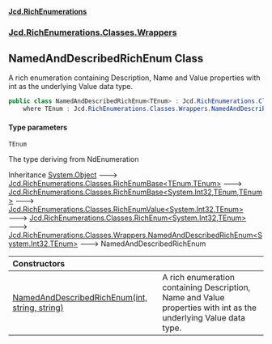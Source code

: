 #### [Jcd.RichEnumerations](index.md 'index')
### [Jcd.RichEnumerations.Classes.Wrappers](Jcd.RichEnumerations.Classes.Wrappers.md 'Jcd.RichEnumerations.Classes.Wrappers')

## NamedAndDescribedRichEnum<TEnum> Class

A rich enumeration containing Description, Name and Value properties with int as the underlying Value data type.

```csharp
public class NamedAndDescribedRichEnum<TEnum> : Jcd.RichEnumerations.Classes.Wrappers.NamedAndDescribedRichEnum<int, TEnum>
    where TEnum : Jcd.RichEnumerations.Classes.Wrappers.NamedAndDescribedRichEnum<TEnum>
```
#### Type parameters

<a name='Jcd.RichEnumerations.Classes.Wrappers.NamedAndDescribedRichEnum_TEnum_.TEnum'></a>

`TEnum`

The type deriving from NdEnumeration

Inheritance [System.Object](https://docs.microsoft.com/en-us/dotnet/api/System.Object 'System.Object') &#129106; [Jcd.RichEnumerations.Classes.RichEnumBase&lt;](RichEnumBase_TEnumeration,TEnumeratedItem_.md 'Jcd.RichEnumerations.Classes.RichEnumBase<TEnumeration,TEnumeratedItem>')[TEnum](NamedAndDescribedRichEnum_TEnum_.md#Jcd.RichEnumerations.Classes.Wrappers.NamedAndDescribedRichEnum_TEnum_.TEnum 'Jcd.RichEnumerations.Classes.Wrappers.NamedAndDescribedRichEnum<TEnum>.TEnum')[,](RichEnumBase_TEnumeration,TEnumeratedItem_.md 'Jcd.RichEnumerations.Classes.RichEnumBase<TEnumeration,TEnumeratedItem>')[TEnum](NamedAndDescribedRichEnum_TEnum_.md#Jcd.RichEnumerations.Classes.Wrappers.NamedAndDescribedRichEnum_TEnum_.TEnum 'Jcd.RichEnumerations.Classes.Wrappers.NamedAndDescribedRichEnum<TEnum>.TEnum')[&gt;](RichEnumBase_TEnumeration,TEnumeratedItem_.md 'Jcd.RichEnumerations.Classes.RichEnumBase<TEnumeration,TEnumeratedItem>') &#129106; [Jcd.RichEnumerations.Classes.RichEnumBase&lt;](RichEnumBase_TValue,TEnumeration,TEnumeratedItem_.md 'Jcd.RichEnumerations.Classes.RichEnumBase<TValue,TEnumeration,TEnumeratedItem>')[System.Int32](https://docs.microsoft.com/en-us/dotnet/api/System.Int32 'System.Int32')[,](RichEnumBase_TValue,TEnumeration,TEnumeratedItem_.md 'Jcd.RichEnumerations.Classes.RichEnumBase<TValue,TEnumeration,TEnumeratedItem>')[TEnum](NamedAndDescribedRichEnum_TEnum_.md#Jcd.RichEnumerations.Classes.Wrappers.NamedAndDescribedRichEnum_TEnum_.TEnum 'Jcd.RichEnumerations.Classes.Wrappers.NamedAndDescribedRichEnum<TEnum>.TEnum')[,](RichEnumBase_TValue,TEnumeration,TEnumeratedItem_.md 'Jcd.RichEnumerations.Classes.RichEnumBase<TValue,TEnumeration,TEnumeratedItem>')[TEnum](NamedAndDescribedRichEnum_TEnum_.md#Jcd.RichEnumerations.Classes.Wrappers.NamedAndDescribedRichEnum_TEnum_.TEnum 'Jcd.RichEnumerations.Classes.Wrappers.NamedAndDescribedRichEnum<TEnum>.TEnum')[&gt;](RichEnumBase_TValue,TEnumeration,TEnumeratedItem_.md 'Jcd.RichEnumerations.Classes.RichEnumBase<TValue,TEnumeration,TEnumeratedItem>') &#129106; [Jcd.RichEnumerations.Classes.RichEnumValue&lt;](RichEnumValue_TValue,TEnum_.md 'Jcd.RichEnumerations.Classes.RichEnumValue<TValue,TEnum>')[System.Int32](https://docs.microsoft.com/en-us/dotnet/api/System.Int32 'System.Int32')[,](RichEnumValue_TValue,TEnum_.md 'Jcd.RichEnumerations.Classes.RichEnumValue<TValue,TEnum>')[TEnum](NamedAndDescribedRichEnum_TEnum_.md#Jcd.RichEnumerations.Classes.Wrappers.NamedAndDescribedRichEnum_TEnum_.TEnum 'Jcd.RichEnumerations.Classes.Wrappers.NamedAndDescribedRichEnum<TEnum>.TEnum')[&gt;](RichEnumValue_TValue,TEnum_.md 'Jcd.RichEnumerations.Classes.RichEnumValue<TValue,TEnum>') &#129106; [Jcd.RichEnumerations.Classes.RichEnum&lt;](RichEnum_TValue,TEnum_.md 'Jcd.RichEnumerations.Classes.RichEnum<TValue,TEnum>')[System.Int32](https://docs.microsoft.com/en-us/dotnet/api/System.Int32 'System.Int32')[,](RichEnum_TValue,TEnum_.md 'Jcd.RichEnumerations.Classes.RichEnum<TValue,TEnum>')[TEnum](NamedAndDescribedRichEnum_TEnum_.md#Jcd.RichEnumerations.Classes.Wrappers.NamedAndDescribedRichEnum_TEnum_.TEnum 'Jcd.RichEnumerations.Classes.Wrappers.NamedAndDescribedRichEnum<TEnum>.TEnum')[&gt;](RichEnum_TValue,TEnum_.md 'Jcd.RichEnumerations.Classes.RichEnum<TValue,TEnum>') &#129106; [Jcd.RichEnumerations.Classes.Wrappers.NamedAndDescribedRichEnum&lt;](NamedAndDescribedRichEnum_TValue,TEnum_.md 'Jcd.RichEnumerations.Classes.Wrappers.NamedAndDescribedRichEnum<TValue,TEnum>')[System.Int32](https://docs.microsoft.com/en-us/dotnet/api/System.Int32 'System.Int32')[,](NamedAndDescribedRichEnum_TValue,TEnum_.md 'Jcd.RichEnumerations.Classes.Wrappers.NamedAndDescribedRichEnum<TValue,TEnum>')[TEnum](NamedAndDescribedRichEnum_TEnum_.md#Jcd.RichEnumerations.Classes.Wrappers.NamedAndDescribedRichEnum_TEnum_.TEnum 'Jcd.RichEnumerations.Classes.Wrappers.NamedAndDescribedRichEnum<TEnum>.TEnum')[&gt;](NamedAndDescribedRichEnum_TValue,TEnum_.md 'Jcd.RichEnumerations.Classes.Wrappers.NamedAndDescribedRichEnum<TValue,TEnum>') &#129106; NamedAndDescribedRichEnum<TEnum>

| Constructors | |
| :--- | :--- |
| [NamedAndDescribedRichEnum(int, string, string)](NamedAndDescribedRichEnum_TEnum_..ctor.VzLR9Y/oSiMcG4WdKz3XMA.md 'Jcd.RichEnumerations.Classes.Wrappers.NamedAndDescribedRichEnum<TEnum>.NamedAndDescribedRichEnum(int, string, string)') | A rich enumeration containing Description, Name and Value properties with int as the underlying Value data type. |
